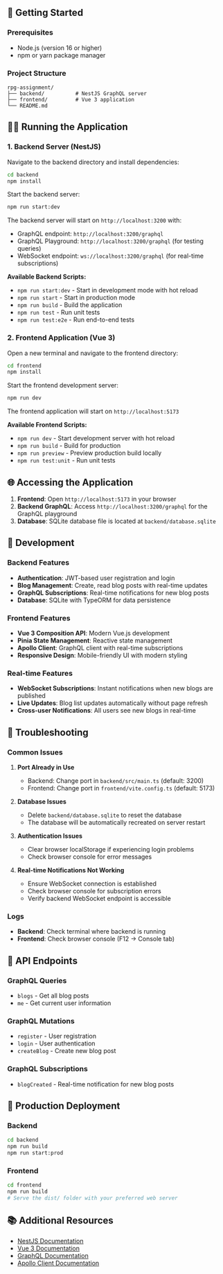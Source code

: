 ## 🚀 Getting Started

### Prerequisites
- Node.js (version 16 or higher)
- npm or yarn package manager

### Project Structure
```
rpg-assignment/
├── backend/          # NestJS GraphQL server
├── frontend/         # Vue 3 application
└── README.md
```

## 🏃‍♂️ Running the Application

### 1. Backend Server (NestJS)

Navigate to the backend directory and install dependencies:
```bash
cd backend
npm install
```

Start the backend server:
```bash
npm run start:dev
```

The backend server will start on `http://localhost:3200` with:
- GraphQL endpoint: `http://localhost:3200/graphql`
- GraphQL Playground: `http://localhost:3200/graphql` (for testing queries)
- WebSocket endpoint: `ws://localhost:3200/graphql` (for real-time subscriptions)

**Available Backend Scripts:**
- `npm run start:dev` - Start in development mode with hot reload
- `npm run start` - Start in production mode
- `npm run build` - Build the application
- `npm run test` - Run unit tests
- `npm run test:e2e` - Run end-to-end tests

### 2. Frontend Application (Vue 3)

Open a new terminal and navigate to the frontend directory:
```bash
cd frontend
npm install
```

Start the frontend development server:
```bash
npm run dev
```

The frontend application will start on `http://localhost:5173`

**Available Frontend Scripts:**
- `npm run dev` - Start development server with hot reload
- `npm run build` - Build for production
- `npm run preview` - Preview production build locally
- `npm run test:unit` - Run unit tests

## 🌐 Accessing the Application

1. **Frontend**: Open `http://localhost:5173` in your browser
2. **Backend GraphQL**: Access `http://localhost:3200/graphql` for the GraphQL playground
3. **Database**: SQLite database file is located at `backend/database.sqlite`

## 🔧 Development

### Backend Features
- **Authentication**: JWT-based user registration and login
- **Blog Management**: Create, read blog posts with real-time updates
- **GraphQL Subscriptions**: Real-time notifications for new blog posts
- **Database**: SQLite with TypeORM for data persistence

### Frontend Features
- **Vue 3 Composition API**: Modern Vue.js development
- **Pinia State Management**: Reactive state management
- **Apollo Client**: GraphQL client with real-time subscriptions
- **Responsive Design**: Mobile-friendly UI with modern styling

### Real-time Features
- **WebSocket Subscriptions**: Instant notifications when new blogs are published
- **Live Updates**: Blog list updates automatically without page refresh
- **Cross-user Notifications**: All users see new blogs in real-time

## 🐛 Troubleshooting

### Common Issues

1. **Port Already in Use**
   - Backend: Change port in `backend/src/main.ts` (default: 3200)
   - Frontend: Change port in `frontend/vite.config.ts` (default: 5173)

2. **Database Issues**
   - Delete `backend/database.sqlite` to reset the database
   - The database will be automatically recreated on server restart

3. **Authentication Issues**
   - Clear browser localStorage if experiencing login problems
   - Check browser console for error messages

4. **Real-time Notifications Not Working**
   - Ensure WebSocket connection is established
   - Check browser console for subscription errors
   - Verify backend WebSocket endpoint is accessible

### Logs
- **Backend**: Check terminal where backend is running
- **Frontend**: Check browser console (F12 → Console tab)

## 📝 API Endpoints

### GraphQL Queries
- `blogs` - Get all blog posts
- `me` - Get current user information

### GraphQL Mutations
- `register` - User registration
- `login` - User authentication
- `createBlog` - Create new blog post

### GraphQL Subscriptions
- `blogCreated` - Real-time notification for new blog posts

## 🚀 Production Deployment

### Backend
```bash
cd backend
npm run build
npm run start:prod
```

### Frontend
```bash
cd frontend
npm run build
# Serve the dist/ folder with your preferred web server
```

## 📚 Additional Resources

- [NestJS Documentation](https://docs.nestjs.com/)
- [Vue 3 Documentation](https://vuejs.org/)
- [GraphQL Documentation](https://graphql.org/)
- [Apollo Client Documentation](https://www.apollographql.com/docs/react/)
